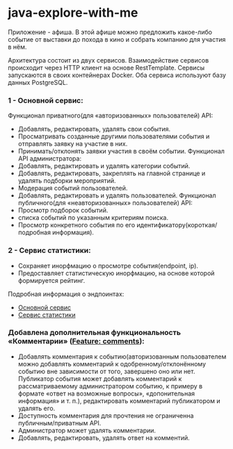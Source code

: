 # java-explore-with-me
Приложение - афиша. В этой афише можно предложить какое-либо событие от выставки до похода в кино и собрать компанию для участия в нём. 

Архитектура состоит из двух сервисов. Взаимодействие сервисов происходит через HTTP клиент на основе RestTemplate. Сервисы запускаются в своих контейнерах Docker. Оба сервиса используют базу данных PostgreSQL.

### 1 - Основной сервис:
Функционал приватного(для «авторизованных» пользователей) API:
 - Добавлять, редактировать, удалять свои события.
 - Просматривать созданные другими пользователями события и отправлять заявку на участие в них.
 - Принимать/отклонять заявки участия в своём событии.
Функционал API администратора:
 - Добавлять, редактировать и удалять категории событий.
 - Добавлять, редактировать, закреплять на главной странице и удалять подборки мероприятий.
 - Модерация событий пользователей.
 - Добавлять, редактировать и удалять пользователей.
Функционал публичного(для «неавторизованных» пользователей) API:
 - Просмотр подборок событий.
 -  списка событий по указанным критериям поиска.
 - Просмотр конкретного события по его идентификатору(короткая/подробная информация).

### 2 - Сервис статистики:
 - Сохраняет инорфмацию о просмотре события(endpoint, ip).
 - Предоставляет статистическую инорфмацию, на основе которой формируется рейтинг.

Подробная информация о эндпоинтах:
 - [Основной сервис](https://raw.githubusercontent.com/yandex-praktikum/java-explore-with-me/main/ewm-main-service-spec.json)
 - [Сервис статистики](https://raw.githubusercontent.com/yandex-praktikum/java-explore-with-me/main/ewm-stats-service-spec.json)

###  Добавлена дополнительная функциональность «Комментарии» ([Feature: comments](https://github.com/ArseniiYanovskyi/java-explore-with-me/pull/5)):
 - Добавлять комментария к событию(авторизованным пользователем можно добавлять комментарий к одобренному/отклонённому событию вне зависимости от того, завершено оно или нет. Публикатор события может добавлять комментарий к рассматриваемому администратором событию, к примеру в формате «ответ на возможные вопросы», «допонительная информация» и т. п.), редактировать комментарий публикатором и удалять его.
 - Доступность комментария для прочтения не ограниченна публичным/приватным API.
 - Администратор может удалять комментарии.
 - Добавлять, редактировать, удалять ответ на комментий.
